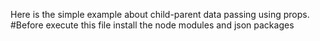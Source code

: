 Here is the simple example about child-parent data passing using props.
#Before execute this file install the node modules and json packages 
